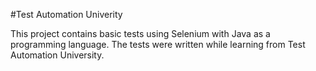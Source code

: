 #Test Automation Univerity

This project contains basic tests using Selenium with Java as a programming language.
The tests were written while learning from Test Automation University.
